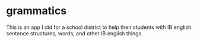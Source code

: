 grammatics
==========

This is an app I did for a school district to help their students with IB english sentence structures, words, and other IB english things. 
